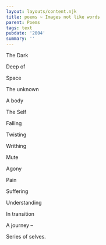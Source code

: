 ```yaml
---
layout: layouts/content.njk
title: poems ~ Images not like words
parent: Poems
tags: text
pubdate: '2004'
summary: ''
---
```


The Dark

Deep of

Space

The unknown

A body

The Self

Falling

Twisting

Writhing

Mute

Agony

Pain

Suffering

Understanding

In transition

A journey –

Series of selves.
